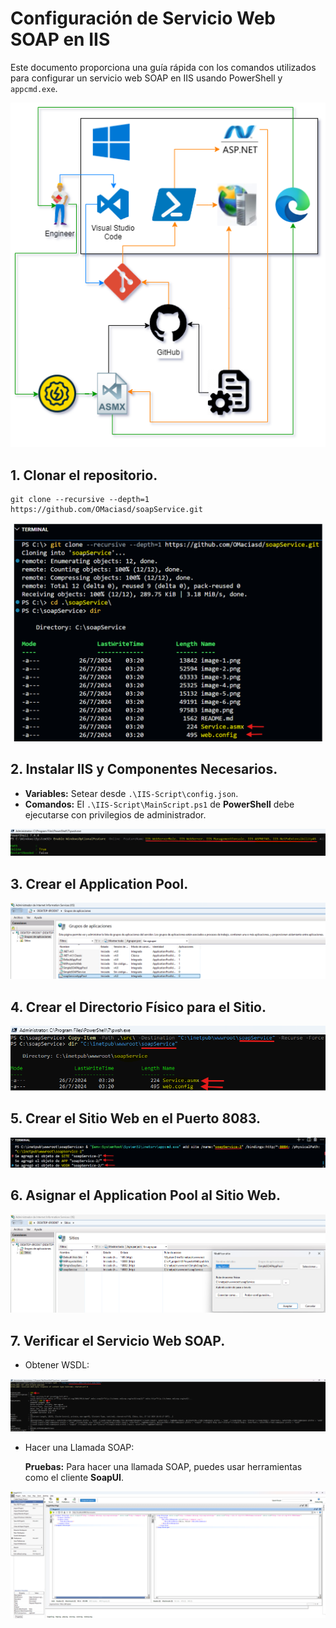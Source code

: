 # Configuración de Servicio Web SOAP en IIS

Este documento proporciona una guía rápida con los comandos utilizados para configurar un servicio web SOAP en IIS usando PowerShell y `appcmd.exe`.

![alt text][diagram]

## 1. **Clonar el repositorio.**

```git
git clone --recursive --depth=1 https://github.com/OMaciasd/soapService.git
```

![alt text][git]

## 2. **Instalar IIS y Componentes Necesarios.**

- **Variables:** Setear desde `.\IIS-Script\config.json`.
- **Comandos:** El `.\IIS-Script\MainScript.ps1` de **PowerShell** debe ejecutarse con privilegios de administrador.

![alt text][powershell]

## 3. **Crear el Application Pool.**

![alt text][iis]

## 4. **Crear el Directorio Físico para el Sitio.**

![alt text][explorer]

## 5. **Crear el Sitio Web en el Puerto 8083.**

![alt text][port]

## 6. **Asignar el Application Pool al Sitio Web.**

![alt text][sites]

## 7. **Verificar el Servicio Web SOAP.**

- Obtener WSDL:

![alt text][curl]

- Hacer una Llamada SOAP:

  **Pruebas:** Para hacer una llamada SOAP, puedes usar herramientas como el cliente **SoapUI**.

![alt text][soapui]

[git]: assets/images/git.png
[powershell]: assets/images/powershell.png
[iis]: assets/images/iis.png
[explorer]: assets/images/explorer.png
[port]: assets/images/port.png
[sites]: assets/images/sites.png
[soapui]: assets/images/soapui.png
[curl]: assets/images/curl.png
[diagram]: assets/images/diagram.png
